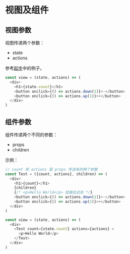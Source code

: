 # 视图及组件

## 视图参数

视图传递两个参数：

- state
- actions

参考[起步](/hyperapp/README?id=起步)中的例子。

```js
const view = (state, actions) => (
  <div>
    <h1>{state.count}</h1>
    <button onclick={() => actions.down(1)}>-</button>
    <button onclick={() => actions.up(1)}>+</button>
  </div>
)
```

## 组件参数

组件传递两个不同的参数：

- props
- children

示例：

```js
// count 和 actions 是 props 传进来的两个参数
const Test = ({count, actions}, children) => (
  <div>
    <h1>{count}</h1>
    {children}
    {/* <p>Hello World</p> 挂载在此处 */}
    <button onclick={() => actions.down(1)}>-</button>
    <button onclick={() => actions.up(1)}>+</button>
  </div>
)

const view = (state, actions) => (
  <div>
    <Test count={state.count} actions={actions} >
      <p>Hello World</p>
    </Test>
  </div>
)
```
